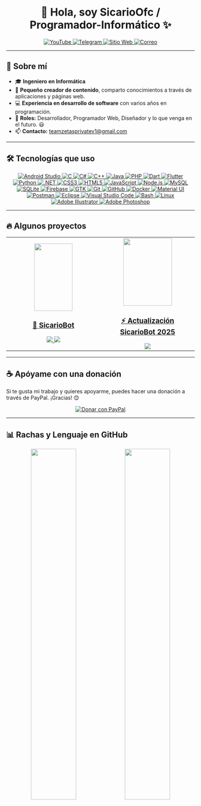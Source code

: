 <h1 align="center">👋 Hola, soy SicarioOfc / Programador-Informático ✨</h1>

<div align="center">
    <a href="https://www.youtube.com/@nms_sicario023">
        <img src="https://img.shields.io/badge/YouTube-FF0000?style=for-the-badge&logo=youtube&logoColor=white" alt="YouTube" title="📌 YouTube (Ctrl + Click para abrir en nueva pestaña) ⧉"/>
    </a>
    <a href="https://t.me/mds_inmunes2">
        <img src="https://img.shields.io/badge/Telegram-2CA5E0?style=for-the-badge&logo=telegram&logoColor=white" alt="Telegram" title="📌 Telegram (Ctrl + Click para abrir en nueva pestaña) ⧉"/>
    </a>
    <a href="https://teamzetasprivate.kesug.com">
        <img src="https://img.shields.io/badge/TeamZetasPrivate-000000?style=for-the-badge&logo=About.me&logoColor=white" alt="Sitio Web" title="📌 TeamZetasPrivate (Ctrl + Click para abrir en nueva pestaña) ⧉"/>
    </a>
    <a href="mailto:teamzetasprivatev1@gmail.com">
        <img src="https://img.shields.io/badge/Gmail-D14836?style=for-the-badge&logo=gmail&logoColor=white" alt="Correo" title="📌 Gmail (Ctrl + Click para abrir en nueva pestaña) ⧉"/>
    </a>
</div>

---

## 🚀 Sobre mí  
- 🎓 **Ingeniero en Informática**  
- 🎥 **Pequeño creador de contenido**, comparto conocimientos a través de aplicaciones y páginas web.  
- 💻 **Experiencia en desarrollo de software** con varios años en programación.  
- 📝 **Roles:** Desarrollador, Programador Web, Diseñador y lo que venga en el futuro. 😃  
- 📫 **Contacto:** [teamzetasprivatev1@gmail.com](mailto:teamzetasprivatev1@gmail.com)  

---

## 🛠 Tecnologías que uso
<p align="center">
  <a href="https://developer.android.com/studio">
    <img src="https://skillicons.dev/icons?i=androidstudio" title="Android Studio" />
  </a>
  <a href="https://www.cprogramming.com/">
    <img src="https://skillicons.dev/icons?i=c" title="C" />
  </a>
  <a href="https://learn.microsoft.com/en-us/dotnet/csharp/">
    <img src="https://skillicons.dev/icons?i=cs" title="C#" />
  </a>
  <a href="https://isocpp.org/">
    <img src="https://skillicons.dev/icons?i=cpp" title="C++" />
  </a>
  <a href="https://www.java.com/">
    <img src="https://skillicons.dev/icons?i=java" title="Java" />
  </a>
  <a href="https://www.php.net/">
    <img src="https://skillicons.dev/icons?i=php" title="PHP" />
  </a>
  <a href="https://dart.dev/">
    <img src="https://skillicons.dev/icons?i=dart" title="Dart" />
  </a>
  <a href="https://flutter.dev/">
    <img src="https://skillicons.dev/icons?i=flutter" title="Flutter" />
  </a>
  <a href="https://www.python.org/">
    <img src="https://skillicons.dev/icons?i=py" title="Python" />
  </a>
  <a href="https://dotnet.microsoft.com/">
    <img src="https://skillicons.dev/icons?i=dotnet" title=".NET" />
  </a>
  <a href="https://developer.mozilla.org/en-US/docs/Web/CSS">
    <img src="https://skillicons.dev/icons?i=css" title="CSS3" />
  </a>
  <a href="https://developer.mozilla.org/en-US/docs/Web/HTML">
    <img src="https://skillicons.dev/icons?i=html" title="HTML5" />
  </a>
  <a href="https://developer.mozilla.org/en-US/docs/Web/JavaScript">
    <img src="https://skillicons.dev/icons?i=js" title="JavaScript" />
  </a>
  <a href="https://nodejs.org/">
    <img src="https://skillicons.dev/icons?i=nodejs" title="Node.js" />
  </a>
  <a href="https://www.mysql.com/">
    <img src="https://skillicons.dev/icons?i=mysql" title="MySQL" />
  </a>
  <a href="https://www.sqlite.org/">
    <img src="https://skillicons.dev/icons?i=sqlite" title="SQLite" />
  </a>
  <a href="https://firebase.google.com/">
    <img src="https://skillicons.dev/icons?i=firebase" title="Firebase" />
  </a>
  <a href="https://www.gtk.org/">
    <img src="https://skillicons.dev/icons?i=gtk" title="GTK" />
  </a>
  <a href="https://git-scm.com/">
    <img src="https://skillicons.dev/icons?i=git" title="Git" />
  </a>
  <a href="https://github.com/">
    <img src="https://skillicons.dev/icons?i=github" title="GitHub" />
  </a>
  <a href="https://www.docker.com/">
    <img src="https://skillicons.dev/icons?i=docker" title="Docker" />
  </a>
  <a href="https://mui.com/">
    <img src="https://skillicons.dev/icons?i=materialui" title="Material UI" />
  </a>
  <a href="https://www.postman.com/">
    <img src="https://skillicons.dev/icons?i=postman" title="Postman" />
  </a>
  <a href="https://www.eclipse.org/">
    <img src="https://skillicons.dev/icons?i=eclipse" title="Eclipse" />
  </a>
  <a href="https://code.visualstudio.com/">
    <img src="https://skillicons.dev/icons?i=vscode" title="Visual Studio Code" />
  </a>
  <a href="https://www.gnu.org/software/bash/">
    <img src="https://skillicons.dev/icons?i=bash" title="Bash" />
  </a>
  <a href="https://www.linux.org/">
    <img src="https://skillicons.dev/icons?i=linux" title="Linux" />
  </a>
  <a href="https://www.adobe.com/products/illustrator.html">
    <img src="https://skillicons.dev/icons?i=ai" title="Adobe Illustrator" />
  </a>
  <a href="https://www.adobe.com/products/photoshop.html">
    <img src="https://skillicons.dev/icons?i=ps" title="Adobe Photoshop" />
  </a>
</p>

---

## 🔥 Algunos proyectos
<table align="center">
    <tr>
        <td align="center" width="50%">
            <a href="https://www.youtube.com/shorts/BGWUrxdlgjw" title="📌 YouTube (Ctrl + Click para abrir en nueva pestaña) ⧉">
                <img src="https://i.ytimg.com/vi/BGWUrxdlgjw/oar2.jpg" width="101.25px" height="180px alt="SicarioBot"/>
                <h3>🤖 SicarioBot</h3>
            </a>
            <a href="https://www.youtube.com/shorts/BGWUrxdlgjw" title="📌 YouTube (Ctrl + Click para abrir en nueva pestaña) ⧉">
                <img src="https://img.shields.io/badge/YouTube-FF0000?style=for-the-badge&logo=youtube&logoColor=white"/>
            </a>
            <a href="https://github.com/programador024/SicariBot">
                <img src="https://img.shields.io/badge/GitHub-100000?style=for-the-badge&logo=github&logoColor=white"/>
            </a>
        </td>
        <td align="center" width="50%">
            <a href="https://www.youtube.com/watch?v=ScdCtxylqdY&t=1s" title="📌 YouTube (Ctrl + Click para abrir en nueva pestaña) ⧉">
                <img src="https://i9.ytimg.com/vi/ScdCtxylqdY/sddefault.jpg?v=67d3b90a&sqp=COju0b8G&rs=AOn4CLANBTgpnf8W-6t8hMnp6DnMwOwXbg" width="130px" height="180px alt="Actualización SicarioBot"/>
                <h3>⚡ Actualización SicarioBot 2025</h3>
            </a>
            <a href="https://www.youtube.com/watch?v=ScdCtxylqdY&t=1s" title="📌 YouTube (Ctrl + Click para abrir en nueva pestaña) ⧉">
                <img src="https://img.shields.io/badge/YouTube-FF0000?style=for-the-badge&logo=youtube&logoColor=white"/>
            </a>
        </td>
    </tr>
</table>

---

## ☕ Apóyame con una donación
Si te gusta mi trabajo y quieres apoyarme, puedes hacer una donación a través de PayPal. ¡Gracias! 😊  

<p align="center">
    <a href="https://www.paypal.com/donate/?hosted_button_id=WBH9YG88LGJCW">
        <img src="https://www.paypalobjects.com/en_US/i/btn/btn_donateCC_LG.gif" alt="Donar con PayPal"/>
    </a>
</p>

---

## 📊 Rachas y Lenguaje en GitHub  
<p align="center">
    <img src="https://github-readme-streak-stats.herokuapp.com/?user=programador024&theme=dark&hide_border=false" width="49%"/>
    <img src="https://github-readme-stats.anuraghazra1.vercel.app/api/top-langs/?username=programador024&theme=dark&hide_border=false&no-bg=true&no-frame=true&langs_count=10" width="49%"/>
</p>

